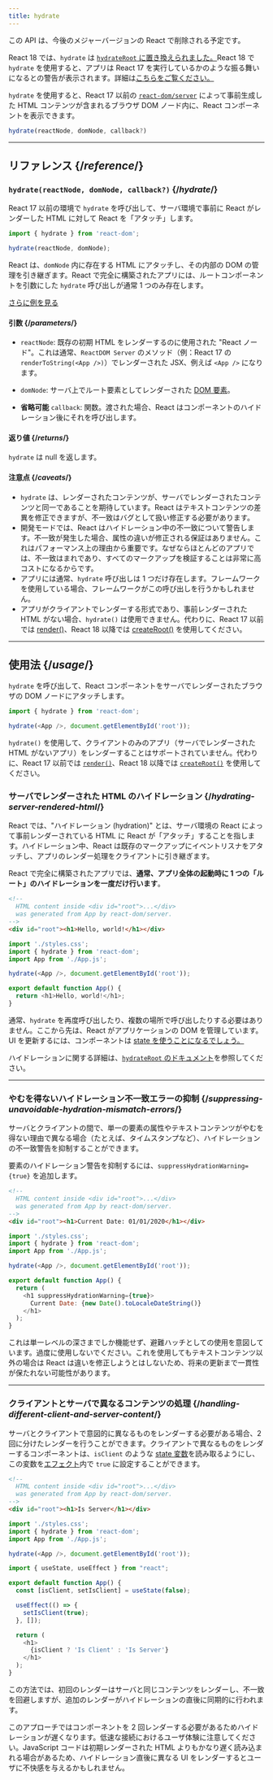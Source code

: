 ```yaml
---
title: hydrate
---
```


<Deprecated>

この API は、今後のメジャーバージョンの React で削除される予定です。

React 18 では、`hydrate` は [`hydrateRoot` に置き換えられました。](/reference/react-dom/client/hydrateRoot)React 18 で `hydrate` を使用すると、アプリは React 17 を実行しているかのような振る舞いになるとの警告が表示されます。詳細は[こちらをご覧ください。](/blog/2022/03/08/react-18-upgrade-guide#updates-to-client-rendering-apis)

</Deprecated>

<Intro>

`hydrate` を使用すると、React 17 以前の [`react-dom/server`](/reference/react-dom/server) によって事前生成した HTML コンテンツが含まれるブラウザ DOM ノード内に、React コンポーネントを表示できます。

```js
hydrate(reactNode, domNode, callback?)
```

</Intro>

<InlineToc />

---

## リファレンス {/*reference*/}

### `hydrate(reactNode, domNode, callback?)` {/*hydrate*/}

React 17 以前の環境で `hydrate` を呼び出して、サーバ環境で事前に React がレンダーした HTML に対して React を「アタッチ」します。

```js
import { hydrate } from 'react-dom';

hydrate(reactNode, domNode);
```

React は、`domNode` 内に存在する HTML にアタッチし、その内部の DOM の管理を引き継ぎます。React で完全に構築されたアプリには、ルートコンポーネントを引数にした `hydrate` 呼び出しが通常 1 つのみ存在します。

[さらに例を見る](#usage)

#### 引数 {/*parameters*/}

* `reactNode`: 既存の初期 HTML をレンダーするのに使用された "React ノード"。これは通常、`ReactDOM Server` のメソッド（例：React 17 の `renderToString(<App />)`）でレンダーされた JSX、例えば `<App />` になります。

* `domNode`: サーバ上でルート要素としてレンダーされた [DOM 要素](https://developer.mozilla.org/en-US/docs/Web/API/Element)。

* **省略可能** `callback`: 関数。渡された場合、React はコンポーネントのハイドレーション後にそれを呼び出します。

#### 返り値 {/*returns*/}

`hydrate` は null を返します。

#### 注意点 {/*caveats*/}
* `hydrate` は、レンダーされたコンテンツが、サーバでレンダーされたコンテンツと同一であることを期待しています。React はテキストコンテンツの差異を修正できますが、不一致はバグとして扱い修正する必要があります。
* 開発モードでは、React はハイドレーション中の不一致について警告します。不一致が発生した場合、属性の違いが修正される保証はありません。これはパフォーマンス上の理由から重要です。なぜならほとんどのアプリでは、不一致はまれであり、すべてのマークアップを検証することは非常に高コストになるからです。
* アプリには通常、`hydrate` 呼び出しは 1 つだけ存在します。フレームワークを使用している場合、フレームワークがこの呼び出しを行うかもしれません。
* アプリがクライアントでレンダーする形式であり、事前レンダーされた HTML がない場合、`hydrate()` は使用できません。代わりに、React 17 以前では [render()](/reference/react-dom/render)、React 18 以降では [createRoot()](/reference/react-dom/client/createRoot) を使用してください。

---

## 使用法 {/*usage*/}

`hydrate` を呼び出して、<CodeStep step={1}>React コンポーネント</CodeStep>をサーバでレンダーされた<CodeStep step={2}>ブラウザの DOM ノード</CodeStep>にアタッチします。

```js [[1, 3, "<App />"], [2, 3, "document.getElementById('root')"]]
import { hydrate } from 'react-dom';

hydrate(<App />, document.getElementById('root'));
```

`hydrate()` を使用して、クライアントのみのアプリ（サーバでレンダーされた HTML がないアプリ）をレンダーすることはサポートされていません。代わりに、React 17 以前では [`render()`](/reference/react-dom/render)、React 18 以降では [`createRoot()`](/reference/react-dom/client/createRoot) を使用してください。

### サーバでレンダーされた HTML のハイドレーション {/*hydrating-server-rendered-html*/}

React では、"ハイドレーション (hydration)" とは、サーバ環境の React によって事前レンダーされている HTML に React が「アタッチ」することを指します。ハイドレーション中、React は既存のマークアップにイベントリスナをアタッチし、アプリのレンダー処理をクライアントに引き継ぎます。

React で完全に構築されたアプリでは、**通常、アプリ全体の起動時に 1 つの「ルート」のハイドレーションを一度だけ行います**。

<Sandpack>

```html public/index.html
<!--
  HTML content inside <div id="root">...</div>
  was generated from App by react-dom/server.
-->
<div id="root"><h1>Hello, world!</h1></div>
```

```js src/index.js active
import './styles.css';
import { hydrate } from 'react-dom';
import App from './App.js';

hydrate(<App />, document.getElementById('root'));
```

```js src/App.js
export default function App() {
  return <h1>Hello, world!</h1>;
}
```

</Sandpack>

通常、`hydrate` を再度呼び出したり、複数の場所で呼び出したりする必要はありません。ここから先は、React がアプリケーションの DOM を管理しています。UI を更新するには、コンポーネントは [state を使うことになるでしょう。](/reference/react/useState)

ハイドレーションに関する詳細は、[`hydrateRoot` のドキュメント](/reference/react-dom/client/hydrateRoot)を参照してください。

---

### やむを得ないハイドレーション不一致エラーの抑制 {/*suppressing-unavoidable-hydration-mismatch-errors*/}

サーバとクライアントの間で、単一の要素の属性やテキストコンテンツがやむを得ない理由で異なる場合（たとえば、タイムスタンプなど）、ハイドレーションの不一致警告を抑制することができます。

要素のハイドレーション警告を抑制するには、`suppressHydrationWarning={true}` を追加します。

<Sandpack>

```html public/index.html
<!--
  HTML content inside <div id="root">...</div>
  was generated from App by react-dom/server.
-->
<div id="root"><h1>Current Date: 01/01/2020</h1></div>
```

```js src/index.js
import './styles.css';
import { hydrate } from 'react-dom';
import App from './App.js';

hydrate(<App />, document.getElementById('root'));
```

```js src/App.js active
export default function App() {
  return (
    <h1 suppressHydrationWarning={true}>
      Current Date: {new Date().toLocaleDateString()}
    </h1>
  );
}
```

</Sandpack>

これは単一レベルの深さまでしか機能せず、避難ハッチとしての使用を意図しています。過度に使用しないでください。これを使用してもテキストコンテンツ以外の場合は React は違いを修正しようとはしないため、将来の更新まで一貫性が保たれない可能性があります。

---

### クライアントとサーバで異なるコンテンツの処理 {/*handling-different-client-and-server-content*/}

サーバとクライアントで意図的に異なるものをレンダーする必要がある場合、2 回に分けたレンダーを行うことができます。クライアントで異なるものをレンダーするコンポーネントは、`isClient` のような [state 変数](/reference/react/useState)を読み取るようにし、この変数を[エフェクト](/reference/react/useEffect)内で `true` に設定することができます。

<Sandpack>

```html public/index.html
<!--
  HTML content inside <div id="root">...</div>
  was generated from App by react-dom/server.
-->
<div id="root"><h1>Is Server</h1></div>
```

```js src/index.js
import './styles.css';
import { hydrate } from 'react-dom';
import App from './App.js';

hydrate(<App />, document.getElementById('root'));
```

```js src/App.js active
import { useState, useEffect } from "react";

export default function App() {
  const [isClient, setIsClient] = useState(false);

  useEffect(() => {
    setIsClient(true);
  }, []);

  return (
    <h1>
      {isClient ? 'Is Client' : 'Is Server'}
    </h1>
  );
}
```

</Sandpack>

この方法では、初回のレンダーはサーバと同じコンテンツをレンダーし、不一致を回避しますが、追加のレンダーがハイドレーションの直後に同期的に行われます。

<Pitfall>

このアプローチではコンポーネントを 2 回レンダーする必要があるためハイドレーションが遅くなります。低速な接続におけるユーザ体験に注意してください。JavaScript コードは初期レンダーされた HTML よりもかなり遅く読み込まれる場合があるため、ハイドレーション直後に異なる UI をレンダーするとユーザに不快感を与えるかもしれません。

</Pitfall>
